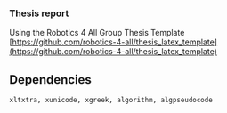 ### Thesis report
Using the Robotics 4 All Group Thesis Template   
[https://github.com/robotics-4-all/thesis_latex_template](https://github.com/robotics-4-all/thesis_latex_template)

## Dependencies

`xltxtra, xunicode, xgreek, algorithm, algpseudocode`
